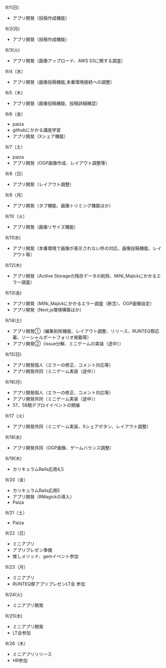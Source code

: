 9/1(日)
* アプリ開発（投稿作成機能）

9/2(月)
* アプリ開発（投稿作成機能）

9/3(火)
* アプリ開発（画像アップロード、AWS S3に関する調査）

9/4（水）
* アプリ開発（画像投稿機能,本番環境接続への調整）

9/5（木）
* アプリ開発（画像投稿機能、投稿詳細確認）

9/6（金）
*  paiza
*  githubにかかる講座学習
*  アプリ開発（Xシェア機能）

9/7（土）
*  paiza
*  アプリ開発（OGP画像作成、レイアウト調整等）

9/8（日）
*  アプリ開発（レイアウト調整）

9/9（月）
*  アプリ開発（タブ機能、画像トリミング機能ほか）

9/10（火）
*  アプリ開発（画像リサイズ機能）

9/11(水)
*  アプリ開発（本番環境で画像が表示されない件の対応、画像投稿機能、レイアウト等）

9/12(木)
*  アプリ開発（Acitive Storageの残存データの削除、MiNi_Majickにかかるエラー調査）

9/13(金)
* アプリ開発（MiNi_Majickにかかるエラー調査（断念）、OGP画像設定）
* アプリ開発（Next,js環境構築ほか）

9/14(土)
* アプリ開発①（編集削除機能、レイアウト調整、リリース、RUNTEQ祭応募、ソーシャルポートフォリオ掲載等）
* アプリ開発②（issue分解、ミニゲームの実装（途中））

9/15(日)
* アプリ開発個人（エラーの修正、コメント対応等）
* アプリ開発共同（ミニゲーム実装（途中））

9/16(月）
* アプリ開発個人（エラーの修正、コメント対応等）
* アプリ開発共同（ミニゲーム実装（途中））
* 57、58期デプロイイベントの開催

9/17（火）
* アプリ開発共同（ミニゲーム実装、Xシェアボタン、レイアウト調整）

9/18(水)
* アプリ開発共同（OGP画像、ゲームバランス調整）

9/19(木)
* カリキュラムRails応用4,5

9/20（金）
* カリキュラムRails応用5
* アプリ開発（RMagickの導入）
* Paiza

9/21（土）
* Paiza

9/22（日）
* ミニアプリ
* アプリプレゼン準備
* 推しメソッド、gemイベント参加

9/23（月）
* ミニアプリ
*  RUNTEQ祭アプリプレゼンLT会 参加

9/24(火)
* ミニアプリ開発

9/25(水)
* ミニアプリ開発
* LT会参加

9/26（木）
* ミニアプリリリース
* HR参加
